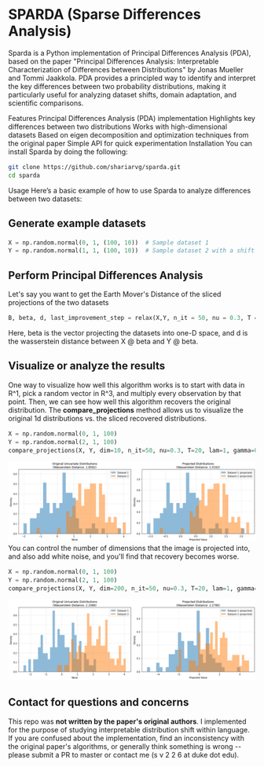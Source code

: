 # SPARDA (Sparse Differences Analysis)
Sparda is a Python implementation of Principal Differences Analysis (PDA), based on the paper "Principal Differences Analysis: Interpretable Characterization of Differences between Distributions" by Jonas Mueller and Tommi Jaakkola. PDA provides a principled way to identify and interpret the key differences between two probability distributions, making it particularly useful for analyzing dataset shifts, domain adaptation, and scientific comparisons.

Features
Principal Differences Analysis (PDA) implementation
Highlights key differences between two distributions
Works with high-dimensional datasets
Based on eigen decomposition and optimization techniques from the original paper
Simple API for quick experimentation
Installation
You can install Sparda by doing the following:

```bash
git clone https://github.com/shariarvg/sparda.git
cd sparda
```

Usage
Here’s a basic example of how to use Sparda to analyze differences between two datasets:

## Generate example datasets
```python
X = np.random.normal(0, 1, (100, 10))  # Sample dataset 1
Y = np.random.normal(1, 1, (100, 10))  # Sample dataset 2 with a shift
```
## Perform Principal Differences Analysis
Let's say you want to get the Earth Mover's Distance of the sliced projections of the two datasets
```python
B, beta, d, last_improvement_step = relax(X,Y, n_it = 50, nu = 0.3, T = 50, lam = 1, gamma = 0.3, verbose = False)
```
Here, beta is the vector projecting the datasets into one-D space, and d is the wasserstein distance between X @ beta and Y @ beta. 

## Visualize or analyze the results
One way to visualize how well this algorithm works is to start with data in R^1, pick a random vector in R^3, and multiply every observation by that point. Then, we can see how well this algorithm recovers the original distribution. The **compare_projections** method allows us to visualize the original 1d distributions vs. the sliced recovered distributions.

```python
X = np.random.normal(0, 1, 100)
Y = np.random.normal(2, 1, 100)
compare_projections(X, Y, dim=10, n_it=50, nu=0.3, T=20, lam=1, gamma=0.3, labels=None)
```
![Perfect recovery](img/recovery.png?raw=true)
You can control the number of dimensions that the image is projected into, and also add white noise, and you'll find that recovery becomes worse.
```python
X = np.random.normal(0, 1, 100)
Y = np.random.normal(2, 1, 100)
compare_projections(X, Y, dim=200, n_it=50, nu=0.3, T=20, lam=1, gamma=0.3, labels=None, add_noise = True)
```
![Imperfect recovery (amidst noise)](img/recovery_with_noise.png?raw=true)

## Contact for questions and concerns
This repo was **not written by the paper's original authors**. I implemented for the purpose of studying interpretable distribution shift within language. If you are confused about the implementation, find an inconsistency with the original paper's algorithms, or generally think something is wrong -- please submit a PR to master or contact me (s v 2 2 6 at duke dot edu).
